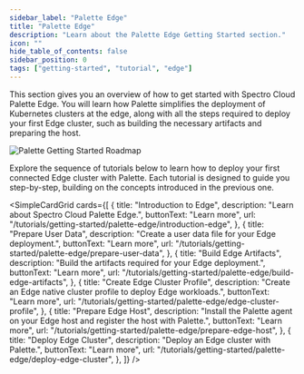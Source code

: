 ```yaml
---
sidebar_label: "Palette Edge"
title: "Palette Edge"
description: "Learn about the Palette Edge Getting Started section."
icon: ""
hide_table_of_contents: false
sidebar_position: 0
tags: ["getting-started", "tutorial", "edge"]
---
```


This section gives you an overview of how to get started with Spectro Cloud Palette Edge. You will learn how Palette
simplifies the deployment of Kubernetes clusters at the edge, along with all the steps required to deploy your first
Edge cluster, such as building the necessary artifacts and preparing the host.

![Palette Getting Started Roadmap](/getting-started/getting-started_introduction-edge_roadmap.webp)

Explore the sequence of tutorials below to learn how to deploy your first connected Edge cluster with Palette. Each
tutorial is designed to guide you step-by-step, building on the concepts introduced in the previous one.

<!-- vale off -->

<SimpleCardGrid
  cards={[
    {
      title: "Introduction to Edge",
      description: "Learn about Spectro Cloud Palette Edge.",
      buttonText: "Learn more",
      url: "/tutorials/getting-started/palette-edge/introduction-edge",
    },
    {
      title: "Prepare User Data",
      description: "Create a user data file for your Edge deployment.",
      buttonText: "Learn more",
      url: "/tutorials/getting-started/palette-edge/prepare-user-data",
    },
    {
      title: "Build Edge Artifacts",
      description: "Build the artifacts required for your Edge deployment.",
      buttonText: "Learn more",
      url: "/tutorials/getting-started/palette-edge/build-edge-artifacts",
    },
    {
      title: "Create Edge Cluster Profile",
      description: "Create an Edge native cluster profile to deploy Edge workloads.",
      buttonText: "Learn more",
      url: "/tutorials/getting-started/palette-edge/edge-cluster-profile",
    },
    {
      title: "Prepare Edge Host",
      description: "Install the Palette agent on your Edge host and register the host with Palette.",
      buttonText: "Learn more",
      url: "/tutorials/getting-started/palette-edge/prepare-edge-host",
    },
    {
      title: "Deploy Edge Cluster",
      description: "Deploy an Edge cluster with Palette.",
      buttonText: "Learn more",
      url: "/tutorials/getting-started/palette-edge/deploy-edge-cluster",
    },
  ]}
/>
